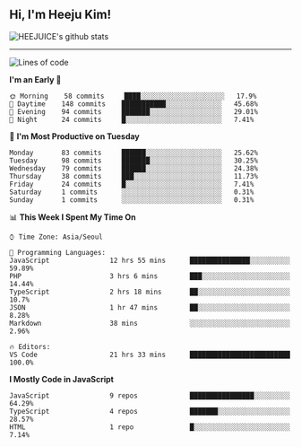 ## Hi, I'm Heeju Kim!

![HEEJUICE's github stats](https://github-readme-stats.vercel.app/api?username=HEEJUICE&show_icons=true)

---
<!--START_SECTION:waka-->
![Lines of code](https://img.shields.io/badge/From%20Hello%20World%20I%27ve%20Written-17.1%20million%20lines%20of%20code-blue)

**I'm an Early 🐤** 

```text
🌞 Morning    58 commits     ████░░░░░░░░░░░░░░░░░░░░░   17.9% 
🌆 Daytime    148 commits    ███████████░░░░░░░░░░░░░░   45.68% 
🌃 Evening    94 commits     ███████░░░░░░░░░░░░░░░░░░   29.01% 
🌙 Night      24 commits     █░░░░░░░░░░░░░░░░░░░░░░░░   7.41%

```
📅 **I'm Most Productive on Tuesday** 

```text
Monday       83 commits     ██████░░░░░░░░░░░░░░░░░░░   25.62% 
Tuesday      98 commits     ███████░░░░░░░░░░░░░░░░░░   30.25% 
Wednesday    79 commits     ██████░░░░░░░░░░░░░░░░░░░   24.38% 
Thursday     38 commits     ███░░░░░░░░░░░░░░░░░░░░░░   11.73% 
Friday       24 commits     █░░░░░░░░░░░░░░░░░░░░░░░░   7.41% 
Saturday     1 commits      ░░░░░░░░░░░░░░░░░░░░░░░░░   0.31% 
Sunday       1 commits      ░░░░░░░░░░░░░░░░░░░░░░░░░   0.31%

```


📊 **This Week I Spent My Time On** 

```text
⌚︎ Time Zone: Asia/Seoul

💬 Programming Languages: 
JavaScript               12 hrs 55 mins      ███████████████░░░░░░░░░░   59.89% 
PHP                      3 hrs 6 mins        ███░░░░░░░░░░░░░░░░░░░░░░   14.44% 
TypeScript               2 hrs 18 mins       ██░░░░░░░░░░░░░░░░░░░░░░░   10.7% 
JSON                     1 hr 47 mins        ██░░░░░░░░░░░░░░░░░░░░░░░   8.28% 
Markdown                 38 mins             ░░░░░░░░░░░░░░░░░░░░░░░░░   2.96%

🔥 Editors: 
VS Code                  21 hrs 33 mins      █████████████████████████   100.0%

```

**I Mostly Code in JavaScript** 

```text
JavaScript               9 repos             ████████████████░░░░░░░░░   64.29% 
TypeScript               4 repos             ███████░░░░░░░░░░░░░░░░░░   28.57% 
HTML                     1 repo              █░░░░░░░░░░░░░░░░░░░░░░░░   7.14%

```



<!--END_SECTION:waka-->
